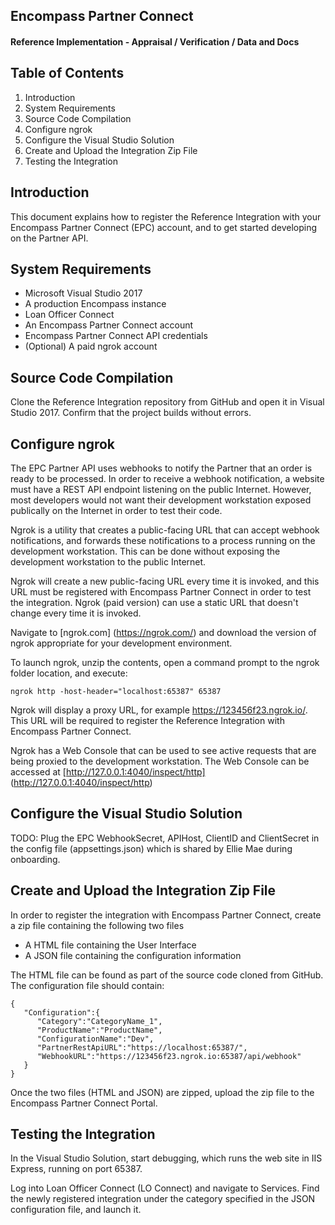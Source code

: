 ﻿## Encompass Partner Connect
#### Reference Implementation - Appraisal / Verification / Data and Docs
 
## Table of Contents
1. Introduction
2. System Requirements
3. Source Code Compilation
4. Configure ngrok
5. Configure the Visual Studio Solution
6. Create and Upload the Integration Zip File
7. Testing the Integration
 
## Introduction
This document explains how to register the Reference Integration with your Encompass Partner Connect (EPC) account, and to get started developing on the Partner API.
 
## System Requirements
- Microsoft Visual Studio 2017
- A production Encompass instance
- Loan Officer Connect
- An Encompass Partner Connect account
- Encompass Partner Connect API credentials
- (Optional) A paid ngrok account
 
## Source Code Compilation
Clone the Reference Integration repository from GitHub and open it in Visual Studio 2017.  Confirm that the project builds without errors.
 
## Configure ngrok
The EPC Partner API uses webhooks to notify the Partner that an order is ready to be processed.  In order to receive a webhook notification, a website must have a REST API endpoint listening on the public Internet.  However, most developers would not want their development workstation exposed publically on the Internet in order to test their code.
 
Ngrok is a utility that creates a public-facing URL that can accept webhook notifications, and forwards these notifications to a process running on the development workstation.  This can be done without exposing the development workstation to the public Internet.
 
Ngrok will create a new public-facing URL every time it is invoked, and this URL must be registered with Encompass Partner Connect in order to test the integration.  Ngrok (paid version) can use a static URL that doesn't change every time it is invoked.
 
Navigate to [ngrok.com] (https://ngrok.com/) and download the version of ngrok appropriate for your development environment.
 
To launch ngrok, unzip the contents, open a command prompt to the ngrok folder location, and execute:
```
ngrok http -host-header="localhost:65387" 65387
```
 
Ngrok will display a proxy URL, for example https://123456f23.ngrok.io/.  This URL will be required to register the Reference Integration with Encompass Partner Connect.
 
Ngrok has a Web Console that can be used to see active requests that are being proxied to the development workstation.  The Web Console can be accessed at [http://127.0.0.1:4040/inspect/http] (http://127.0.0.1:4040/inspect/http)
 
## Configure the Visual Studio Solution
 
TODO: Plug the EPC WebhookSecret, APIHost, ClientID and ClientSecret in the config file (appsettings.json) which is shared by Ellie Mae during onboarding.
 
## Create and Upload the Integration Zip File
 
In order to register the integration with Encompass Partner Connect, create a zip file containing the following two files
- A HTML file containing the User Interface
- A JSON file containing the configuration information
 
The HTML file can be found as part of the source code cloned from GitHub.  The configuration file should contain:
```
{ 
   "Configuration":{ 
      "Category":"CategoryName_1",
      "ProductName":"ProductName",
      "ConfigurationName":"Dev",
      "PartnerRestApiURL":"https://localhost:65387/",
      "WebhookURL":"https://123456f23.ngrok.io:65387/api/webhook"
   }
}
```
 
Once the two files (HTML and JSON) are zipped, upload the zip file to the Encompass Partner Connect Portal.
 
## Testing the Integration
 
In the Visual Studio Solution, start debugging, which runs the web site in IIS Express, running on port 65387.
 
Log into Loan Officer Connect (LO Connect) and navigate to Services. Find the newly registered integration under the category specified in the JSON configuration file, and launch it.